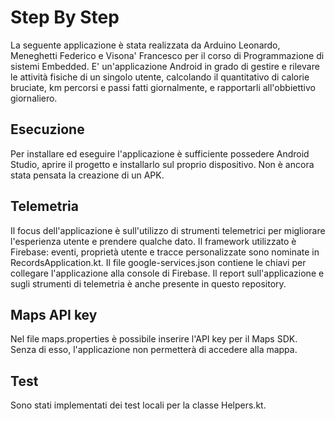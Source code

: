 # Step By Step
La seguente applicazione è stata realizzata da Arduino Leonardo, Meneghetti Federico e Visona' Francesco per il corso di Programmazione di sistemi Embedded.
E' un'applicazione Android in grado di gestire e rilevare le attività fisiche di un singolo utente, calcolando il quantitativo di calorie bruciate, km percorsi e passi fatti giornalmente, e rapportarli all'obbiettivo giornaliero.

## Esecuzione
Per installare ed eseguire l'applicazione è sufficiente possedere Android Studio, aprire il progetto e installarlo sul proprio dispositivo. Non è ancora stata pensata la creazione di un APK.

## Telemetria
Il focus dell'applicazione è sull'utilizzo di strumenti telemetrici per migliorare l'esperienza utente e prendere qualche dato. Il framework utilizzato è Firebase: eventi, proprietà utente e tracce personalizzate sono nominate in RecordsApplication.kt.
Il file google-services.json contiene le chiavi per collegare l'applicazione alla console di Firebase.
Il report sull'applicazione e sugli strumenti di telemetria è anche presente in questo repository.

## Maps API key
Nel file maps.properties è possibile inserire l'API key per il Maps SDK. Senza di esso, l'applicazione non permetterà di accedere alla mappa.

## Test
Sono stati implementati dei test locali per la classe Helpers.kt.
